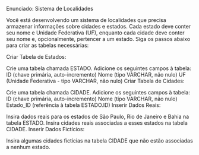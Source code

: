 Enunciado: Sistema de Localidades

Você está desenvolvendo um sistema de localidades que precisa armazenar informações sobre cidades e estados. Cada estado deve conter seu nome e Unidade Federativa (UF), enquanto cada cidade deve conter seu nome e, opcionalmente, pertencer a um estado. Siga os passos abaixo para criar as tabelas necessárias:

Criar Tabela de Estados:

Crie uma tabela chamada ESTADO.
Adicione os seguintes campos à tabela:
ID (chave primária, auto-incremento)
Nome (tipo VARCHAR, não nulo)
UF (Unidade Federativa - tipo VARCHAR, não nulo)
Criar Tabela de Cidades:

Crie uma tabela chamada CIDADE.
Adicione os seguintes campos à tabela:
ID (chave primária, auto-incremento)
Nome (tipo VARCHAR, não nulo)
Estado_ID (referência à tabela ESTADO.ID)
Inserir Dados Reais:

Insira dados reais para os estados de São Paulo, Rio de Janeiro e Bahia na tabela ESTADO.
Insira cidades reais associadas a esses estados na tabela CIDADE.
Inserir Dados Fictícios:

Insira algumas cidades fictícias na tabela CIDADE que não estão associadas a nenhum estado.